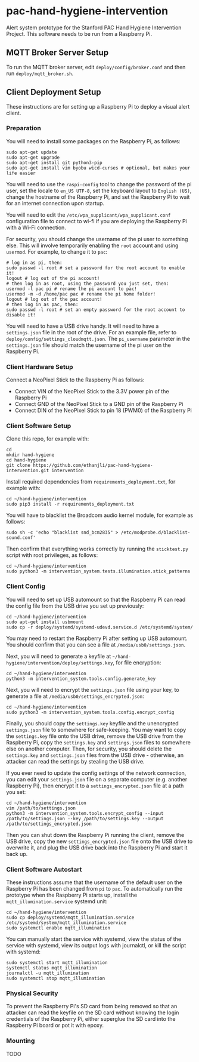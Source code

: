 # pac-hand-hygiene-intervention
Alert system prototype for the Stanford PAC Hand Hygiene Intervention Project.
This software needs to be run from a Raspberry Pi.

## MQTT Broker Server Setup

To run the MQTT broker server, edit `deploy/config/broker.conf` and then run
`deploy/mqtt_broker.sh`.

## Client Deployment Setup

These instructions are for setting up a Raspberry Pi to deploy a visual alert client.

### Preparation

You will need to install some packages on the Raspberry Pi, as follows:
```
sudo apt-get update
sudo apt-get upgrade
sudo apt-get install git python3-pip
sudo apt-get install vim byobu wicd-curses # optional, but makes your life easier
```

You will need to use the `raspi-config` tool to change the password of the pi user,
set the locale to `en_US UTF-8`, set the keyboard layout to `English (US)`,
change the hostname of the Raspberry Pi, and set the Raspberry Pi to wait for an
internet connection upon startup.

You will need to edit the `/etc/wpa_supplicant/wpa_supplicant.conf` configuration
file to connect to wi-fi if you are deploying the Raspberry Pi with a Wi-Fi connection.

For security, you should change the username of the pi user to something else.
This will involve temporarily enabling the `root` account and using `usermod`. For example,
to change it to `pac`:
```
# log in as pi, then:
sudo passwd -l root # set a password for the root account to enable it!
logout # log out of the pi account!
# then log in as root, using the password you just set, then:
usermod -l pac pi # rename the pi account to pac!
usermod -m -d /home/pac pac # rename the pi home folder!
logout # log out of the pac account!
# then log in as pac, then:
sudo passwd -l root # set an empty password for the root account to disable it!
```

You will need to have a USB drive handy. It will need to have a `settings.json` file
in the root of the drive. For an example file, refer to `deploy/config/settings_cloudmqtt.json`.
The `pi_username` parameter in the `settings.json` file should match the username
of the pi user on the Raspberry Pi.

### Client Hardware Setup
Connect a NeoPixel Stick to the Raspberry Pi as follows:

- Connect VIN of the NeoPixel Stick to the 3.3V power pin of the Raspberry Pi
- Connect GND of the NeoPixel Stick to a GND pin of the Raspberry Pi
- Connect DIN of the NeoPixel Stick to pin 18 (PWM0) of the Raspberry Pi

### Client Software Setup
Clone this repo, for example with:
```
cd
mkdir hand-hygiene
cd hand-hygiene
git clone https://github.com/ethanjli/pac-hand-hygiene-intervention.git intervention
```
Install required dependencies from `requirements_deployment.txt`, for example with:
```
cd ~/hand-hygiene/intervention
sudo pip3 install -r requirements_deployment.txt
```
You will have to blacklist the Broadcom audio kernel module, for example as follows:
```
sudo sh -c 'echo "blacklist snd_bcm2835" > /etc/modprobe.d/blacklist-sound.conf'
```
Then confirm that everything works correctly by running the `sticktest.py` script with
root privileges, as follows:
```
cd ~/hand-hygiene/intervention
sudo python3 -m intervention_system.tests.illumination.stick_patterns
```

### Client Config
You will need to set up USB automount so that the Raspberry Pi can read the
config file from the USB drive you set up previously:
```
cd ~/hand-hygiene/intervention
sudo apt-get install usbmount
sudo cp -r deploy/systemd/systemd-udevd.service.d /etc/systemd/system/
```
You may need to restart the Raspberry Pi after setting up USB automount.
You should confirm that you can see a file at `/media/usb0/settings.json`.

Next, you will need to generate a keyfile at
`~/hand-hygiene/intervention/deploy/settings.key`, for file encryption:
```
cd ~/hand-hygiene/intervention
python3 -m intervention_system.tools.config.generate_key
```

Next, you will need to encrypt the `settings.json` file using your key, to generate a
file at `/media/usb0/settings_encrypted.json`:
```
cd ~/hand-hygiene/intervention
sudo python3 -m intervention_system.tools.config.encrypt_config
```

Finally, you should copy the `settings.key` keyfile and the unencrypted `settings.json`
file to somewhere for safe-keeping. You may want to copy the `settings.key` file onto the
USB drive, remove the USB drive from the Raspberry Pi, copy the `settings.key` and
`settings.json` files to somewhere else on another computer. Then, for security, you should
delete the `settings.key` and `settings.json` files from the USB drive - otherwise, an
attacker can read the settings by stealing the USB drive.

If you ever need to update the config settings of the network connection, you can
edit your `settings.json` file on a separate computer (e.g. another Raspberry Pi), then 
encrypt it to a `settings_encrypted.json` file at a path you set:
```
cd ~/hand-hygiene/intervention
vim /path/to/settings.json
python3 -m intervention_system.tools.encrypt_config --input /path/to/settings.json --key /path/to/settings.key --output /path/to/settings_encrypted.json
```

Then you can shut down the Raspberry Pi running the client, remove the USB drive,
copy the new `settings_encrypted.json` file onto the USB drive to overwrite it, and
plug the USB drive back into the Raspberry Pi and start it back up.


### Client Software Autostart
These instructions assume that the username of the default user on the Raspberry Pi has
been changed from `pi` to `pac`.
To automatically run the prototype when the Raspberry Pi starts up, install the
`mqtt_illumination.service` systemd unit:
```
cd ~/hand-hygiene/intervention
sudo cp deploy/systemd/mqtt_illumination.service /etc/systemd/system/mqtt_illumination.service
sudo systemctl enable mqtt_illumination
```
You can manually start the service with systemd, view the status of the service with systemd,
view its output logs with journalctl, or kill the script with systemd:
```
sudo systemctl start mqtt_illumination
systemctl status mqtt_illumination
journalctl -u mqtt_illumination
sudo systemctl stop mqtt_illumination
```

### Physical Security
To prevent the Raspberry Pi's SD card from being removed so that an attacker can read the keyfile
on the SD card without knowing the login credentials of the Raspberry Pi, either superglue the SD
card into the Raspberry Pi board or pot it with epoxy.

### Mounting
TODO
